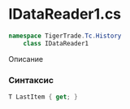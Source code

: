 
# IDataReader1.cs
```csharp
namespace TigerTrade.Tc.History  
    class IDataReader1
```

Описание

### Синтаксис
```csharp
T LastItem { get; }
```
